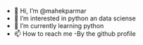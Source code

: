 - 👋 Hi, I’m @mahekparmar
- 👀 I’m interested in python an data sciense
- 🌱 I’m currently learning python
- 📫 How to reach me -By the github profile

<!---
mahekparmar/mahekparmar is a ✨ special ✨ repository because its `README.md` (this file) appears on your GitHub profile.
You can click the Preview link to take a look at your changes.
--->
